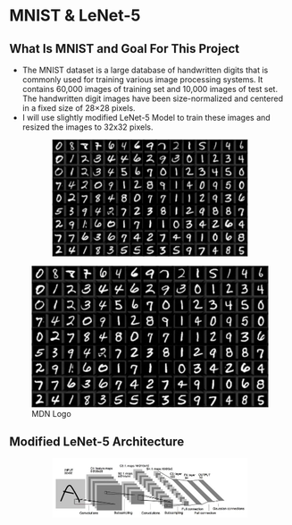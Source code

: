 # MNIST & LeNet-5
## What Is MNIST and Goal For This Project
* The MNIST dataset is a large database of handwritten digits that is commonly used for training various image processing systems. It contains 60,000 images of training set and 10,000 images of test set. The handwritten digit images have been size-normalized and centered in a fixed size of 28×28 pixels. 
* I will use slightly modified LeNet-5 Model to train these images and resized the images to 32x32 pixels.
<div align="center"><img src="pictures/mnist_data.jpg" width="350"></div>
<figure>
  <img
  src="pictures/mnist_data.jpg"
  alt="The beautiful MDN logo.">
  <figcaption>MDN Logo</figcaption>
</figure>

## Modified LeNet-5 Architecture
<div align="center"><img src="pictures/lenet-5.jpg" width="350"></div>

